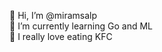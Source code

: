 <p align="left">👋 Hi, I’m @miramsalp<br>🌱 I’m currently learning Go and ML<br>🐔 I really love eating KFC</p>

###
